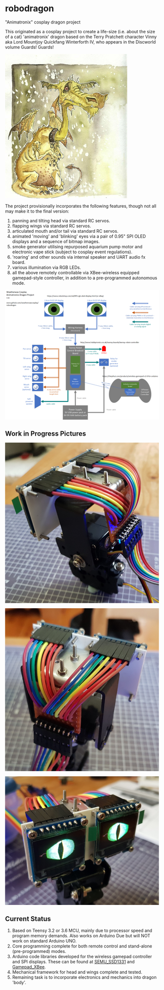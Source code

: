 # robodragon
"Animatronix" cosplay dragon project

This originated as a cosplay project to create a life-size (i.e. about the size of a cat) 'animatronix' dragon based on the Terry Pratchett character 
Vinny aka Lord Mountjoy Quickfang Winterforth IV, who appears in the Discworld volume Guards! Guards!

![discworld dragon](/discworlddragon.png)

The project provisionally incorporates the following features, though not all may make it to the final version:

1. panning and tilting head via standard RC servos.
2. flapping wings via standard RC servos.
3. articulated mouth and/or tail via standard RC servos.
3. animated 'moving' and 'blinking' eyes via a pair of 0.95" SPI OLED displays and a sequence of bitmap images.
4. smoke generator utilising repurposed aquarium pump motor and electronic vape stick (subject to cosplay event regulations).
5. 'roaring' and other sounds via internal speaker and UART audio fx board.
6. various illumination via RGB LEDs.
7. all the above remotely controllable via XBee-wireless equipped gamepad-style controller, in addition to a pre-programmed autonomous mode.

![provisional wiring diagram](/wiringdiagram.png)

## Work in Progress Pictures

![robodragon head wiring matrix 1](/dragonheadwiringmatrix1.jpg)

![robodragon head wiring matrix 2](/dragonheadwiringmatrix2.jpg)

![robodragon head wiring matrix 3](/dragonheadwiringmatrix3.jpg)

## Current Status

1. Based on Teensy 3.2 or 3.6 MCU, mainly due to processor speed and program memory demands. Also works on Arduino Due but will NOT work on standard Arduino UNO.
2. Core programming complete for both remote control and stand-alone (pre-programmed) modes.
3. Arduino code libraries developed for the wireless gamepad controller and SPI displays. These can be found at
[SEMU_SSD1331](https://github.com/semuconsulting/SEMU_SSD1331.git) and [Gamepad_XBee](https://github.com/semuconsulting/Gamepad_DS4_I2C.git).
4. Mechanical framework for head and wings complete and tested.
5. Remaining task is to incorporate electronics and mechanics into dragon 'body'.
